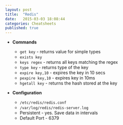 ```yaml
---
layout: post
title:  "Redis"
date:   2015-03-03 18:08:44
categories: Cheatsheets
published: true
---
```


* __Commands__
  * `get key` - returns value for simple types
  * `exists key` 
  * `keys regex` - returns all keys matching the regex
  * `type key` - returns type of the key
  * `expire key,10` - expires the key in 10 secs
  * `pexpire key,10` - expires key in 10ms
  * `hgetall key` - returns the hash stored at the key

* __Configuration__
  * `/etc/redis/redis.conf`
  * `/var/log/redis/redis-server.log`
  * Persistent - yes. Save data in intervals
  * Default Port - 6379